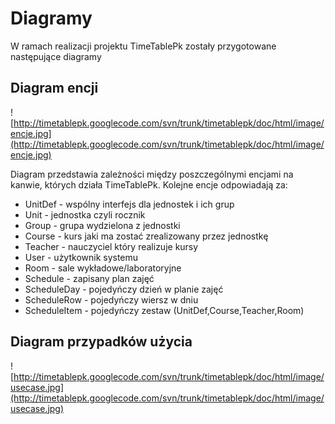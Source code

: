 # Diagramy #



W ramach realizacji projektu TimeTablePk zostały przygotowane następujące diagramy

## Diagram encji ##

![http://timetablepk.googlecode.com/svn/trunk/timetablepk/doc/html/image/encje.jpg](http://timetablepk.googlecode.com/svn/trunk/timetablepk/doc/html/image/encje.jpg)

Diagram przedstawia zależności między poszczególnymi encjami na kanwie, których działa TimeTablePk. Kolejne encje odpowiadają za:
  * UnitDef - wspólny interfejs dla jednostek i ich grup
  * Unit - jednostka czyli rocznik
  * Group - grupa wydzielona z jednostki
  * Course - kurs jaki ma zostać zrealizowany przez jednostkę
  * Teacher - nauczyciel który realizuje kursy
  * User - użytkownik systemu
  * Room - sale wykładowe/laboratoryjne
  * Schedule - zapisany plan zajęć
  * ScheduleDay - pojedyńczy dzień w planie zajęć
  * ScheduleRow - pojedyńczy wiersz w dniu
  * ScheduleItem - pojedyńczy zestaw (UnitDef,Course,Teacher,Room)

## Diagram przypadków użycia ##

![http://timetablepk.googlecode.com/svn/trunk/timetablepk/doc/html/image/usecase.jpg](http://timetablepk.googlecode.com/svn/trunk/timetablepk/doc/html/image/usecase.jpg)